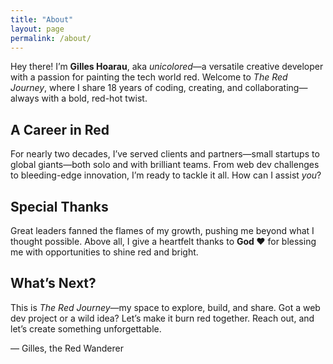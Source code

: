 ```yaml
---
title: "About"
layout: page
permalink: /about/
---
```


Hey there! I’m **Gilles Hoarau**, aka *unicolored*—a versatile creative developer with a passion for painting the tech world red. Welcome to *The Red Journey*, where I share 18 years of coding, creating, and collaborating—always with a bold, red-hot twist.

## A Career in Red
For nearly two decades, I’ve served clients and partners—small startups to global giants—both solo and with brilliant teams. From web dev challenges to bleeding-edge innovation, I’m ready to tackle it all. How can I assist *you*?

## Special Thanks
Great leaders fanned the flames of my growth, pushing me beyond what I thought possible. Above all, I give a heartfelt thanks to **God ♥️** for blessing me with opportunities to shine red and bright.

## What’s Next?
This is *The Red Journey*—my space to explore, build, and share. Got a web dev project or a wild idea? Let’s make it burn red together. Reach out, and let’s create something unforgettable.

— Gilles, the Red Wanderer
